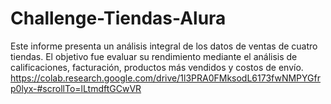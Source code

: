 # Challenge-Tiendas-Alura
Este informe presenta un análisis integral de los datos de ventas de cuatro tiendas. El objetivo fue evaluar su rendimiento mediante el análisis de calificaciones, facturación, productos más vendidos y costos de envío.
https://colab.research.google.com/drive/1l3PRA0FMksodL6173fwNMPYGfrp0lyx-#scrollTo=lLtmdftGCwVR
